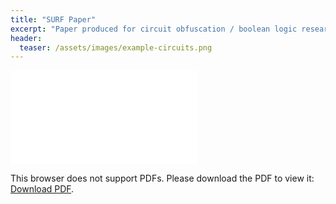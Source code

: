 ```yaml
---
title: "SURF Paper"
excerpt: "Paper produced for circuit obfuscation / boolean logic research as part of the USA Summer Undergraduate Research Fellowship (SURF) in 2019."
header:
  teaser: /assets/images/example-circuits.png
---
```


<object data="/assets/files/TrinityStroudPaper-SURF.pdf" type="application/pdf" width="700px" height="1025px">
    <embed src="/assets/files/TrinityStroudPaper-SURF.pdf">
        <p>This browser does not support PDFs. Please download the PDF to view it: <a href="/assets/files/TrinityStroudPaper-SURF.pdf">Download PDF</a>.</p>
    </embed>
</object>
